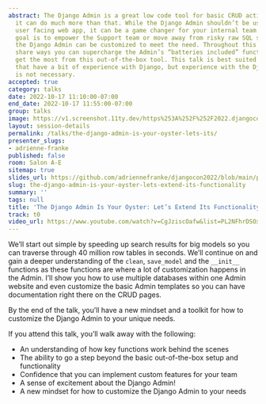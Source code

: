 ```yaml
---
abstract: The Django Admin is a great low code tool for basic CRUD actions. However,
  it can do much more than that. While the Django Admin shouldn’t be used as your
  user facing web app, it can be a game changer for your internal team. Whether the
  goal is to empower the Support team or move away from risky raw SQL statements,
  the Django Admin can be customized to meet the need. Throughout this talk, I will
  share ways you can supercharge the Admin’s “batteries included” functionality and
  get the most from this out-of-the-box tool. This talk is best suited for people
  that have a bit of experience with Django, but experience with the Django Admin
  is not necessary.
accepted: true
category: talks
date: 2022-10-17 11:10:00-07:00
end_date: 2022-10-17 11:55:00-07:00
group: talks
image: https://v1.screenshot.11ty.dev/https%253A%252F%252F2022.djangocon.us%252Fpresenters%252Fadrienne-franke%252F/opengraph/
layout: session-details
permalink: /talks/the-django-admin-is-your-oyster-lets-its/
presenter_slugs:
- adrienne-franke
published: false
room: Salon A-E
sitemap: true
slides_url: https://github.com/adriennefranke/djangocon2022/blob/main/presentation.pdf
slug: the-django-admin-is-your-oyster-lets-extend-its-functionality
summary: ''
tags: null
title: 'The Django Admin Is Your Oyster: Let’s Extend Its Functionality'
track: t0
video_url: https://www.youtube.com/watch?v=CgJziscOafw&list=PL2NFhrDSOxgUoF-4F2MdAFvOK1wOrNdqB
---
```


We’ll start out simple by speeding up search results for big models so you can traverse through 40 million row tables in seconds. We’ll continue on and gain a deeper understanding of the `clean`, `save_model` and the `__init__` functions as these functions are where a lot of customization happens in the Admin. I’ll show you how to use multiple databases within one Admin website and even customize the basic Admin templates so you can have documentation right there on the CRUD pages.

By the end of the talk, you’ll have a new mindset and a toolkit for how to customize the Django Admin to your unique needs.

If you attend this talk, you’ll walk away with the following:
 - An understanding of how key functions work behind the scenes
 - The ability to go a step beyond the basic out-of-the-box setup and functionality
 - Confidence that you can implement custom features for your team
 - A sense of excitement about the Django Admin!
 - A new mindset for how to customize the Django Admin to your needs
